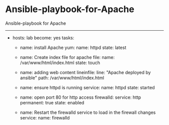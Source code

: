 # Ansible-playbook-for-Apache
Ansible-playbook for Apache


---

- hosts: lab
  become: yes
  tasks:

  - name: install Apache
    yum:
       name: httpd
       state: latest

  - name: Create index file for apache
    file:
      name: /var/www/html/index.html
      state: touch

  - name: adding web content
    lineinfile:
     line: "Apache deployed by ansible"
     path: /var/www/html/index.html

  - name: ensure httpd is running
    service:
      name: httpd
      state: started

  - name: open port 80 for http access
    firewalld:
      service: http
      permanent: true
      state: enabled

  - name: Restart the firewalld service to load in the firewall changes
    service:
     name: firewalld
